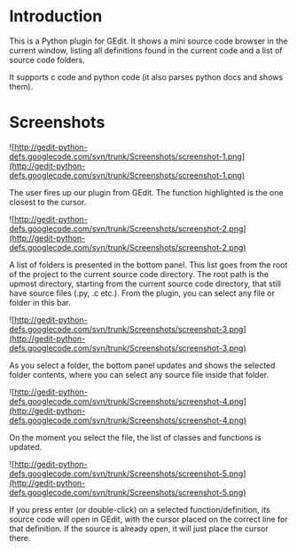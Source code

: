 # Introduction #

This is a Python plugin for GEdit. It shows a mini source code browser in the current window, listing all definitions found in the current code and a list of source code folders.

It supports c code and python code (it also parses python docs and shows them).

# Screenshots #

![http://gedit-python-defs.googlecode.com/svn/trunk/Screenshots/screenshot-1.png](http://gedit-python-defs.googlecode.com/svn/trunk/Screenshots/screenshot-1.png)

The user fires up our plugin from GEdit. The function highlighted is the one closest to the cursor.

![http://gedit-python-defs.googlecode.com/svn/trunk/Screenshots/screenshot-2.png](http://gedit-python-defs.googlecode.com/svn/trunk/Screenshots/screenshot-2.png)

A list of folders is presented in the bottom panel. This list goes from the root of the project to the current source code directory. The root path is the upmost directory, starting from the current source code directory, that still have source files (.py, .c etc.). From the plugin, you can select any file or folder in this bar.

![http://gedit-python-defs.googlecode.com/svn/trunk/Screenshots/screenshot-3.png](http://gedit-python-defs.googlecode.com/svn/trunk/Screenshots/screenshot-3.png)

As you select a folder, the bottom panel updates and shows the selected folder contents, where you can select any source file inside that folder.

![http://gedit-python-defs.googlecode.com/svn/trunk/Screenshots/screenshot-4.png](http://gedit-python-defs.googlecode.com/svn/trunk/Screenshots/screenshot-4.png)

On the moment you select the file, the list of classes and functions is updated.

![http://gedit-python-defs.googlecode.com/svn/trunk/Screenshots/screenshot-5.png](http://gedit-python-defs.googlecode.com/svn/trunk/Screenshots/screenshot-5.png)

If you press enter (or double-click) on a selected function/definition, its source code will open in GEdit, with the cursor placed on the correct line for that definition. If the source is already open, it will just place the cursor there.